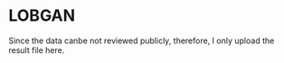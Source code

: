 # LOBGAN

Since the data canbe not reviewed publicly, therefore, I only upload the result file here.
